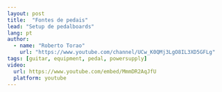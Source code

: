 ```yaml
---
layout: post
title:  "Fontes de pedais"
lead: "Setup de pedalboards"
lang: pt
author:
  - name: "Roberto Torao"
    url: "https://www.youtube.com/channel/UCw_K0QMj3LgO8IL3XD5GFLg"
tags: [guitar, equipment, pedal, powersupply]
video:
  url: https://www.youtube.com/embed/MmmDR2AqJfU
  platform: youtube
---
```

